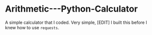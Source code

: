 # Arithmetic---Python-Calculator
A simple calculator that I coded. Very simple,  [EDIT] I built this before I knew how to use `requests`.
